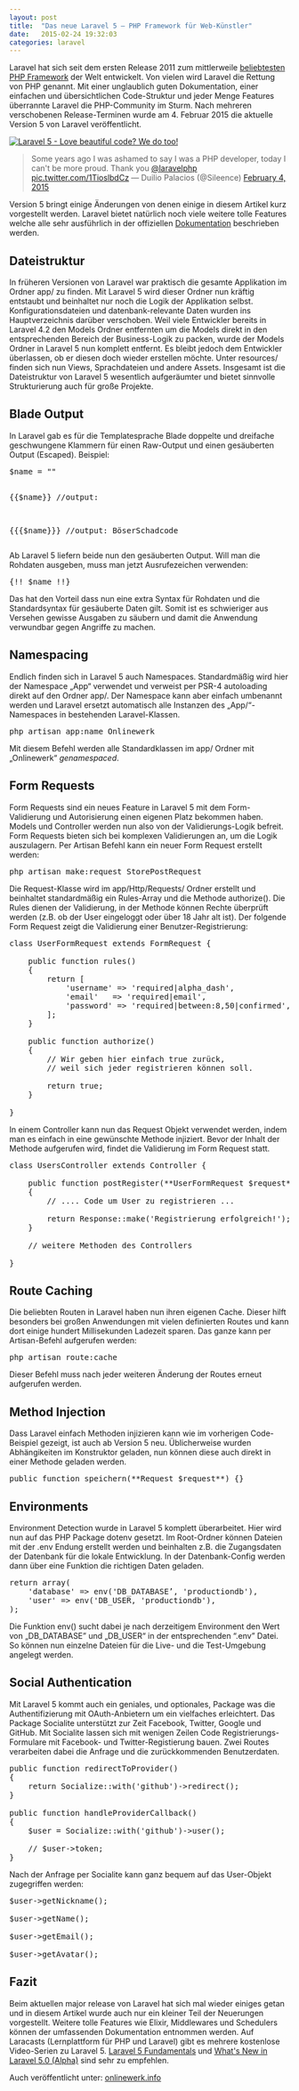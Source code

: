 ```yaml
---
layout: post
title:  "Das neue Laravel 5 – PHP Framework für Web-Künstler"
date:   2015-02-24 19:32:03
categories: laravel
---
```


Laravel hat sich seit dem ersten Release 2011 zum mittlerweile [beliebtesten PHP Framework](//www.sitepoint.com/best-php-frameworks-2014/) der Welt entwickelt. Von vielen wird Laravel die Rettung von PHP genannt. Mit einer unglaublich guten Dokumentation, einer einfachen und übersichtlichen Code-Struktur und jeder Menge Features überrannte Laravel die PHP-Community im Sturm. Nach mehreren verschobenen Release-Terminen wurde am 4\. Februar 2015 die aktuelle Version 5 von Laravel veröffentlicht.



[![Laravel 5 - Love beautiful code? We do too!](http://www.onlinewerk.info/wp-content/uploads/2015/02/Bildschirmfoto-2015-02-07-um-18.16.14-611x313.png)](http://www.onlinewerk.info/wp-content/uploads/2015/02/Bildschirmfoto-2015-02-07-um-18.16.14.png)

> Some years ago I was ashamed to say I was a PHP developer, today I can't be more proud. Thank you [@laravelphp](https://twitter.com/laravelphp) [pic.twitter.com/1TioslbdCz](http://t.co/1TioslbdCz) — Duilio Palacios (@Sileence) [February 4, 2015](https://twitter.com/Sileence/status/562998276879044611)

Version 5 bringt einige Änderungen von denen einige in diesem Artikel kurz vorgestellt werden. Laravel bietet natürlich noch viele weitere tolle Features welche alle sehr ausführlich in der offiziellen [Dokumentation](http://laravel.com/docs/5.0 "Laravel 5 Dokumentation") beschrieben werden.

## **Dateistruktur**

In früheren Versionen von Laravel war praktisch die gesamte Applikation im Ordner app/ zu finden. Mit Laravel 5 wird dieser Ordner nun kräftig entstaubt und beinhaltet nur noch die Logik der Applikation selbst. Konfigurationsdateien und datenbank-relevante Daten wurden ins Hauptverzeichnis darüber verschoben. Weil viele Entwickler bereits in Laravel 4.2 den Models Ordner entfernten um die Models direkt in den entsprechenden Bereich der Business-Logik zu packen, wurde der Models Ordner in Laravel 5 nun komplett entfernt. Es bleibt jedoch dem Entwickler überlassen, ob er diesen doch wieder erstellen möchte. Unter resources/ finden sich nun Views, Sprachdateien und andere Assets. Insgesamt ist die Dateistruktur von Laravel 5 wesentlich aufgeräumter und bietet sinnvolle Strukturierung auch für große Projekte.

## **Blade Output**

In Laravel gab es für die Templatesprache Blade doppelte und dreifache geschwungene Klammern für einen Raw-Output und einen gesäuberten Output (Escaped). Beispiel:

<pre>$name = "<script>BöserSchadcode</script>"

{{$name}} //output: <script>BöserSchadcode</script>

{{{$name}}} //output: BöserSchadcode
</pre>

Ab Laravel 5 liefern beide nun den gesäuberten Output. Will man die Rohdaten ausgeben, muss man jetzt Ausrufezeichen verwenden:

<pre>{!! $name !!}</pre>

Das hat den Vorteil dass nun eine extra Syntax für Rohdaten und die Standardsyntax für gesäuberte Daten gilt. Somit ist es schwieriger aus Versehen gewisse Ausgaben zu säubern und damit die Anwendung verwundbar gegen Angriffe zu machen.

## **Namespacing**

Endlich finden sich in Laravel 5 auch Namespaces. Standardmäßig wird hier der Namespace „App“ verwendet und verweist per PSR-4 autoloading direkt auf den Ordner app/. Der Namespace kann aber einfach umbenannt werden und Laravel ersetzt automatisch alle Instanzen des „App/“-Namespaces in bestehenden Laravel-Klassen.

<pre>php artisan app:name Onlinewerk</pre>

Mit diesem Befehl werden alle Standardklassen im app/ Ordner mit „Onlinewerk“ _genamespaced_.

## **Form Requests**

Form Requests sind ein neues Feature in Laravel 5 mit dem Form-Validierung und Autorisierung einen eigenen Platz bekommen haben. Models und Controller werden nun also von der Validierungs-Logik befreit. Form Requests bieten sich bei komplexen Validierungen an, um die Logik auszulagern. Per Artisan Befehl kann ein neuer Form Request erstellt werden:

<pre>php artisan make:request StorePostRequest</pre>

Die Request-Klasse wird im app/Http/Requests/ Ordner erstellt und beinhaltet standardmäßig ein Rules-Array und die Methode authorize(). Die Rules dienen der Validierung, in der Methode können Rechte überprüft werden (z.B. ob der User eingeloggt oder über 18 Jahr alt ist). Der folgende Form Request zeigt die Validierung einer Benutzer-Registrierung:

<pre>class UserFormRequest extends FormRequest {

    public function rules()
    {
        return [
            'username' => 'required|alpha_dash',
            'email'   => 'required|email',
            'password' => 'required|between:8,50|confirmed',
        ];
    }

    public function authorize()
    {
        // Wir geben hier einfach true zurück, 
        // weil sich jeder registrieren können soll.

        return true;
    }

}</pre>

In einem Controller kann nun das Request Objekt verwendet werden, indem man es einfach in eine gewünschte Methode injiziert. Bevor der Inhalt der Methode aufgerufen wird, findet die Validierung im Form Request statt.

<pre>class UsersController extends Controller {

    public function postRegister(**UserFormRequest $request**)
    {
        // .... Code um User zu registrieren ...

        return Response::make('Registrierung erfolgreich!');
    }

    // weitere Methoden des Controllers

}
</pre>

## **Route Caching**

Die beliebten Routen in Laravel haben nun ihren eigenen Cache. Dieser hilft besonders bei großen Anwendungen mit vielen definierten Routes und kann dort einige hundert Millisekunden Ladezeit sparen. Das ganze kann per Artisan-Befehl aufgerufen werden:

<pre>php artisan route:cache</pre>

Dieser Befehl muss nach jeder weiteren Änderung der Routes erneut aufgerufen werden.

## **Method Injection**

Dass Laravel einfach Methoden injizieren kann wie im vorherigen Code-Beispiel gezeigt, ist auch ab Version 5 neu. Üblicherweise wurden Abhängikeiten im Konstruktor geladen, nun können diese auch direkt in einer Methode geladen werden.

<pre>public function speichern(**Request $request**) {}</pre>

## **Environments**

Environment Detection wurde in Laravel 5 komplett überarbeitet. Hier wird nun auf das PHP Package dotenv gesetzt. Im Root-Ordner können Dateien mit der .env Endung erstellt werden und beinhalten z.B. die Zugangsdaten der Datenbank für die lokale Entwicklung. In der Datenbank-Config werden dann über eine Funktion die richtigen Daten geladen.

<pre>return array(
    'database' => env('DB_DATABASE’, 'productiondb'),
    'user' => env('DB_USER, 'productiondb'),
);
</pre>

Die Funktion env() sucht dabei je nach derzeitigem Environment den Wert von „DB_DATABASE” und „DB_USER“ in der entsprechenden “.env” Datei. So können nun einzelne Dateien für die Live- und die Test-Umgebung angelegt werden.

## **Social Authentication**

Mit Laravel 5 kommt auch ein geniales, und optionales, Package was die Authentifizierung mit OAuth-Anbietern um ein vielfaches erleichtert. Das Package Socialite unterstützt zur Zeit Facebook, Twitter, Google und GitHub. Mit Socialite lassen sich mit wenigen Zeilen Code Registrierungs-Formulare mit Facebook- und Twitter-Registierung bauen. Zwei Routes verarbeiten dabei die Anfrage und die zurückkommenden Benutzerdaten.

<pre>public function redirectToProvider()
{
    return Socialize::with('github')->redirect();
}

public function handleProviderCallback()
{
    $user = Socialize::with('github')->user();

    // $user->token;
}
</pre>

Nach der Anfrage per Socialite kann ganz bequem auf das User-Objekt zugegriffen werden:

<pre>$user->getNickname();

$user->getName();

$user->getEmail();

$user->getAvatar();</pre>

## **Fazit**

Beim aktuellen major release von Laravel hat sich mal wieder einiges getan und in diesem Artikel wurde auch nur ein kleiner Teil der Neuerungen vorgestellt. Weitere tolle Features wie Elixir, Middlewares und Schedulers können der umfassenden Dokumentation entnommen werden. Auf Laracasts (Lernplattform für PHP und Laravel) gibt es mehrere kostenlose Video-Serien zu Laravel 5\. [Laravel 5 Fundamentals](https://laracasts.com/series/laravel-5-fundamentals) und [What's New in Laravel 5.0 (Alpha)](https://laracasts.com/series/whats-new-in-laravel-5/episodes/3) sind sehr zu empfehlen.

Auch veröffentlicht unter: [onlinewerk.info](http://www.onlinewerk.info/2015/02/laravel-5-php-framework-fuer-web-kuenstler/)